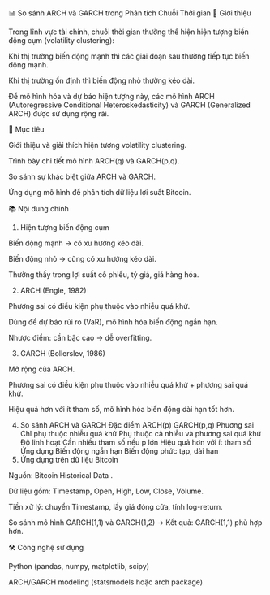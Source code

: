 📊 So sánh ARCH và GARCH trong Phân tích Chuỗi Thời gian
👋 Giới thiệu

Trong lĩnh vực tài chính, chuỗi thời gian thường thể hiện hiện tượng biến động cụm (volatility clustering):

Khi thị trường biến động mạnh thì các giai đoạn sau thường tiếp tục biến động mạnh.

Khi thị trường ổn định thì biến động nhỏ thường kéo dài.

Để mô hình hóa và dự báo hiện tượng này, các mô hình ARCH (Autoregressive Conditional Heteroskedasticity) và GARCH (Generalized ARCH) được sử dụng rộng rãi.

🎯 Mục tiêu

Giới thiệu và giải thích hiện tượng volatility clustering.

Trình bày chi tiết mô hình ARCH(q) và GARCH(p,q).

So sánh sự khác biệt giữa ARCH và GARCH.

Ứng dụng mô hình để phân tích dữ liệu lợi suất Bitcoin.

📚 Nội dung chính
1. Hiện tượng biến động cụm

Biến động mạnh → có xu hướng kéo dài.

Biến động nhỏ → cũng có xu hướng kéo dài.

Thường thấy trong lợi suất cổ phiếu, tỷ giá, giá hàng hóa.

2. ARCH (Engle, 1982)

Phương sai có điều kiện phụ thuộc vào nhiễu quá khứ.

Dùng để dự báo rủi ro (VaR), mô hình hóa biến động ngắn hạn.

Nhược điểm: cần bậc cao → dễ overfitting.

3. GARCH (Bollerslev, 1986)

Mở rộng của ARCH.

Phương sai có điều kiện phụ thuộc vào nhiễu quá khứ + phương sai quá khứ.

Hiệu quả hơn với ít tham số, mô hình hóa biến động dài hạn tốt hơn.

4. So sánh ARCH và GARCH
Đặc điểm	ARCH(p)	GARCH(p,q)
Phương sai	Chỉ phụ thuộc nhiễu quá khứ	Phụ thuộc cả nhiễu và phương sai quá khứ
Độ linh hoạt	Cần nhiều tham số nếu p lớn	Hiệu quả hơn với ít tham số
Ứng dụng	Biến động ngắn hạn	Biến động phức tạp, dài hạn
5. Ứng dụng trên dữ liệu Bitcoin

Nguồn: Bitcoin Historical Data
.

Dữ liệu gồm: Timestamp, Open, High, Low, Close, Volume.

Tiền xử lý: chuyển Timestamp, lấy giá đóng cửa, tính log-return.

So sánh mô hình GARCH(1,1) và GARCH(1,2) → Kết quả: GARCH(1,1) phù hợp hơn.

🛠️ Công nghệ sử dụng

Python (pandas, numpy, matplotlib, scipy)

ARCH/GARCH modeling (statsmodels hoặc arch package)
